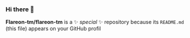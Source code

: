 ### Hi there 👋

**Flareon-tm/flareon-tm** is a ✨ _special_ ✨ repository because its `README.md` (this file) appears on your GitHub profil



